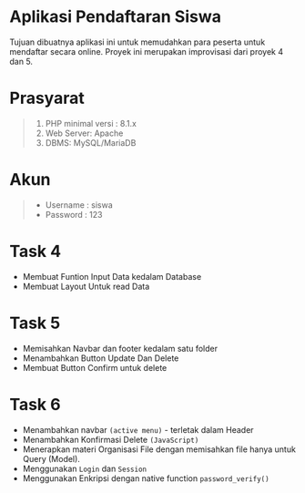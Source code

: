 # Aplikasi Pendaftaran Siswa
Tujuan dibuatnya aplikasi ini untuk memudahkan para peserta untuk mendaftar secara online.  Proyek ini merupakan improvisasi dari proyek 4 dan 5. 

# Prasyarat
> 1.  PHP minimal versi :  8.1.x 
> 2. Web Server: Apache 
> 3. DBMS: MySQL/MariaDB 

 # Akun 
  
  > - Username : siswa
  > -  Password : 123

 # Task 4 
 - Membuat Funtion Input Data kedalam Database
 - Membuat Layout Untuk read Data

  # Task 5
   - Memisahkan Navbar dan footer kedalam satu folder
   - Menambahkan Button Update Dan Delete
 - Membuat Button Confirm untuk delete 

 # Task 6 
   - Menambahkan navbar `(active menu)` - terletak dalam Header 
   - Menambahkan Konfirmasi Delete `(JavaScript)`
   - Menerapkan materi Organisasi File dengan memisahkan file hanya untuk Query (Model).
   - Menggunakan `Login` dan `Session`
   - Menggunakan Enkripsi dengan native function `password_verify()`
 
